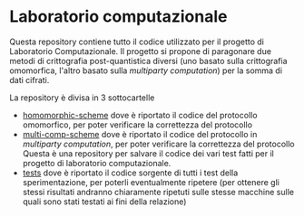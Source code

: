 # Laboratorio computazionale

Questa repository contiene tutto il codice utilizzato per il progetto di Laboratorio
Computazionale. Il progetto si propone di paragonare due metodi di crittografia
post-quantistica diversi (uno basato sulla crittografia omomorfica, l'altro basato
sulla *multiparty computation*) per la somma di dati cifrati.

La repository è divisa in 3 sottocartelle
- [homomorphic-scheme](./homomorphic-scheme/) dove è riportato il codice del protocollo omomorfico,
per poter verificare la correttezza del protocollo
- [multi-comp-scheme](./multi-comp-scheme/) dove è riportato il codice del protocollo
in *multiparty computation*, per poter verificare la correttezza del protocollo
Questa è una repository per salvare il codice dei vari test fatti per il progetto
di laboratorio computazionale.
- [tests](./tests/) dove è riportato il codice sorgente di tutti i test della sperimentazione,
per poterli eventualmente ripetere (per ottenere gli stessi risultati andranno chiaramente
ripetuti sulle stesse macchine sulle quali sono stati testati ai fini della relazione)